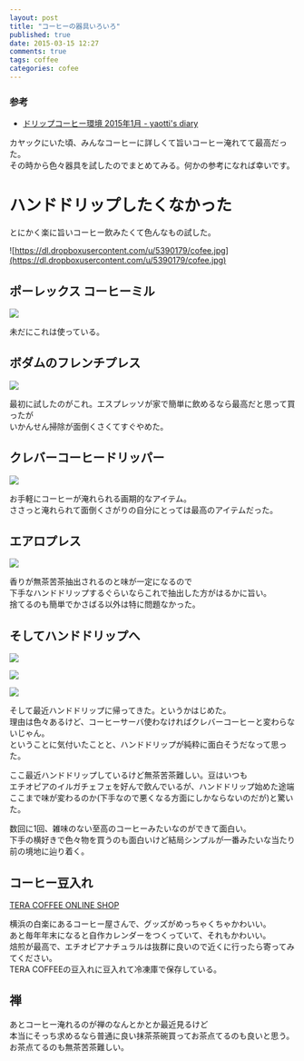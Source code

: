 ```yaml
---
layout: post
title: "コーヒーの器具いろいろ"
published: true
date: 2015-03-15 12:27
comments: true
tags: coffee
categories: cofee
---
```


### 参考

- [ドリップコーヒー環境 2015年1月 - yaotti's diary](http://yaotti.hatenablog.com/entry/2015/01/03/195902)

カヤックにいた頃、みんなコーヒーに詳しくて旨いコーヒー淹れてて最高だった。  
その時から色々器具を試したのでまとめてみる。何かの参考になれば幸いです。
  
# ハンドドリップしたくなかった

とにかく楽に旨いコーヒー飲みたくて色んなもの試した。

![https://dl.dropboxusercontent.com/u/5390179/cofee.jpg](https://dl.dropboxusercontent.com/u/5390179/cofee.jpg)

## ポーレックス コーヒーミル

<a href="http://www.amazon.co.jp/gp/product/B0002JZCF2/ref=as_li_ss_il?ie=UTF8&camp=247&creative=7399&creativeASIN=B0002JZCF2&linkCode=as2&tag=13nightcrows-22"><img border="0" src="http://ws-fe.amazon-adsystem.com/widgets/q?_encoding=UTF8&ASIN=B0002JZCF2&Format=_SL250_&ID=AsinImage&MarketPlace=JP&ServiceVersion=20070822&WS=1&tag=13nightcrows-22" ></a><img src="http://ir-jp.amazon-adsystem.com/e/ir?t=13nightcrows-22&l=as2&o=9&a=B0002JZCF2" width="1" height="1" border="0" alt="" style="border:none !important; margin:0px !important;" />

未だにこれは使っている。

## ボダムのフレンチプレス

<a href="http://www.amazon.co.jp/gp/product/B0018JXAK4/ref=as_li_ss_il?ie=UTF8&camp=247&creative=7399&creativeASIN=B0018JXAK4&linkCode=as2&tag=13nightcrows-22"><img border="0" src="http://ws-fe.amazon-adsystem.com/widgets/q?_encoding=UTF8&ASIN=B0018JXAK4&Format=_SL250_&ID=AsinImage&MarketPlace=JP&ServiceVersion=20070822&WS=1&tag=13nightcrows-22" ></a><img src="http://ir-jp.amazon-adsystem.com/e/ir?t=13nightcrows-22&l=as2&o=9&a=B0018JXAK4" width="1" height="1" border="0" alt="" style="border:none !important; margin:0px !important;" />

最初に試したのがこれ。エスプレッソが家で簡単に飲めるなら最高だと思って買ったが  
いかんせん掃除が面倒くさくてすぐやめた。


## クレバーコーヒードリッパー

<a href="http://www.amazon.co.jp/gp/product/B00DGL2P9E/ref=as_li_ss_il?ie=UTF8&camp=247&creative=7399&creativeASIN=B00DGL2P9E&linkCode=as2&tag=13nightcrows-22"><img border="0" src="http://ws-fe.amazon-adsystem.com/widgets/q?_encoding=UTF8&ASIN=B00DGL2P9E&Format=_SL250_&ID=AsinImage&MarketPlace=JP&ServiceVersion=20070822&WS=1&tag=13nightcrows-22" ></a><img src="http://ir-jp.amazon-adsystem.com/e/ir?t=13nightcrows-22&l=as2&o=9&a=B00DGL2P9E" width="1" height="1" border="0" alt="" style="border:none !important; margin:0px !important;" />

お手軽にコーヒーが淹れられる画期的なアイテム。  
ささっと淹れられて面倒くさがりの自分にとっては最高のアイテムだった。


## エアロプレス

<a href="http://www.amazon.co.jp/gp/product/B005Z9XZ1W/ref=as_li_ss_il?ie=UTF8&camp=247&creative=7399&creativeASIN=B005Z9XZ1W&linkCode=as2&tag=13nightcrows-22"><img border="0" src="http://ws-fe.amazon-adsystem.com/widgets/q?_encoding=UTF8&ASIN=B005Z9XZ1W&Format=_SL250_&ID=AsinImage&MarketPlace=JP&ServiceVersion=20070822&WS=1&tag=13nightcrows-22" ></a><img src="http://ir-jp.amazon-adsystem.com/e/ir?t=13nightcrows-22&l=as2&o=9&a=B005Z9XZ1W" width="1" height="1" border="0" alt="" style="border:none !important; margin:0px !important;" />

香りが無茶苦茶抽出されるのと味が一定になるので  
下手なハンドドリップするぐらいならこれで抽出した方がはるかに旨い。  
捨てるのも簡単でかさばる以外は特に問題なかった。


## そしてハンドドリップへ


<a href="http://www.amazon.co.jp/gp/product/B001O0LCUC/ref=as_li_ss_il?ie=UTF8&camp=247&creative=7399&creativeASIN=B001O0LCUC&linkCode=as2&tag=13nightcrows-22"><img border="0" src="http://ws-fe.amazon-adsystem.com/widgets/q?_encoding=UTF8&ASIN=B001O0LCUC&Format=_SL250_&ID=AsinImage&MarketPlace=JP&ServiceVersion=20070822&WS=1&tag=13nightcrows-22" ></a><img src="http://ir-jp.amazon-adsystem.com/e/ir?t=13nightcrows-22&l=as2&o=9&a=B001O0LCUC" width="1" height="1" border="0" alt="" style="border:none !important; margin:0px !important;" />

<a href="http://www.amazon.co.jp/gp/product/B008L3R8BM/ref=as_li_ss_il?ie=UTF8&camp=247&creative=7399&creativeASIN=B008L3R8BM&linkCode=as2&tag=13nightcrows-22"><img border="0" src="http://ws-fe.amazon-adsystem.com/widgets/q?_encoding=UTF8&ASIN=B008L3R8BM&Format=_SL250_&ID=AsinImage&MarketPlace=JP&ServiceVersion=20070822&WS=1&tag=13nightcrows-22" ></a><img src="http://ir-jp.amazon-adsystem.com/e/ir?t=13nightcrows-22&l=as2&o=9&a=B008L3R8BM" width="1" height="1" border="0" alt="" style="border:none !important; margin:0px !important;" />

<a href="http://www.amazon.co.jp/gp/product/B001O0R46I/ref=as_li_ss_il?ie=UTF8&camp=247&creative=7399&creativeASIN=B001O0R46I&linkCode=as2&tag=13nightcrows-22"><img border="0" src="http://ws-fe.amazon-adsystem.com/widgets/q?_encoding=UTF8&ASIN=B001O0R46I&Format=_SL110_&ID=AsinImage&MarketPlace=JP&ServiceVersion=20070822&WS=1&tag=13nightcrows-22" ></a><img src="http://ir-jp.amazon-adsystem.com/e/ir?t=13nightcrows-22&l=as2&o=9&a=B001O0R46I" width="1" height="1" border="0" alt="" style="border:none !important; margin:0px !important;" />

そして最近ハンドドリップに帰ってきた。というかはじめた。  
理由は色々あるけど、コーヒーサーバ使わなければクレバーコーヒーと変わらないじゃん。  
ということに気付いたことと、ハンドドリップが純粋に面白そうだなって思った。  
  
ここ最近ハンドドリップしているけど無茶苦茶難しい。豆はいつも  
エチオピアのイルガチェフェを好んで飲んでいるが、ハンドドリップ始めた途端  
ここまで味が変わるのか(下手なので悪くなる方面にしかならないのだが)と驚いた。  
  
数回に1回、雑味のない至高のコーヒーみたいなのができて面白い。  
下手の横好きで色々物を買うのも面白いけど結局シンプルが一番みたいな当たり前の境地に辿り着く。  
  
## コーヒー豆入れ

[TERA COFFEE ONLINE SHOP](http://teracoffee.shop-pro.jp)

横浜の白楽にあるコーヒー屋さんで、グッズがめっちゃくちゃかわいい。  
あと毎年年末になると自作カレンダーをつくっていて、それもかわいい。  
焙煎が最高で、エチオピアナチュラルは抜群に良いので近くに行ったら寄ってみてください。  
TERA COFFEEの豆入れに豆入れて冷凍庫で保存している。

## 禅

あとコーヒー淹れるのが禅のなんとかとか最近見るけど  
本当にそっち求めるなら普通に良い抹茶茶碗買ってお茶点てるのも良いと思う。  
お茶点てるのも無茶苦茶難しい。
